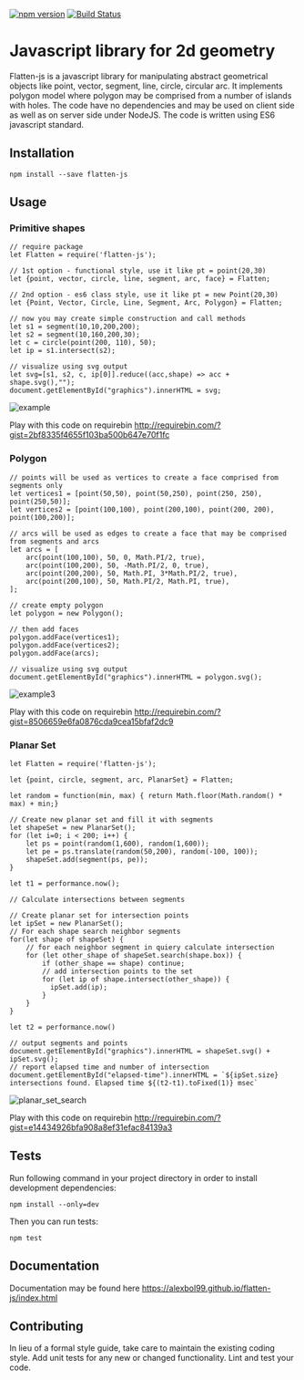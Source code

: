 [![npm version](https://badge.fury.io/js/flatten-js.svg)](https://badge.fury.io/js/flatten-js)
[![Build Status](https://travis-ci.org/alexbol99/flatten-js.svg?branch=master)](https://travis-ci.org/alexbol99/flatten-js)

# Javascript library for 2d geometry

Flatten-js is a javascript library for manipulating abstract geometrical objects like point, vector, segment, line,
circle, circular arc. It implements polygon model where polygon may be comprised from a number of islands with holes.
The code have no dependencies and may be used on client side as well as on server side under NodeJS.
The code is written using ES6 javascript standard.

## Installation

    npm install --save flatten-js

## Usage

### Primitive shapes
    // require package
    let Flatten = require('flatten-js');

    // 1st option - functional style, use it like pt = point(20,30)
    let {point, vector, circle, line, segment, arc, face} = Flatten;

    // 2nd option - es6 class style, use it like pt = new Point(20,30)
    let {Point, Vector, Circle, Line, Segment, Arc, Polygon} = Flatten;

    // now you may create simple construction and call methods
    let s1 = segment(10,10,200,200);
    let s2 = segment(10,160,200,30);
    let c = circle(point(200, 110), 50);
    let ip = s1.intersect(s2);

    // visualize using svg output
    let svg=[s1, s2, c, ip[0]].reduce((acc,shape) => acc + shape.svg(),"");
    document.getElementById("graphics").innerHTML = svg;
    
![example](https://cloud.githubusercontent.com/assets/6965440/24111445/1310ceb4-0d9f-11e7-9775-2868ec5c4f21.png)
  
Play with this code on requirebin http://requirebin.com/?gist=2bf8335f4655f103ba500b647e70f1fc

### Polygon

    // points will be used as vertices to create a face comprised from segments only
    let vertices1 = [point(50,50), point(50,250), point(250, 250), point(250,50)];
    let vertices2 = [point(100,100), point(200,100), point(200, 200), point(100,200)];

    // arcs will be used as edges to create a face that may be comprised from segments and arcs
    let arcs = [
        arc(point(100,100), 50, 0, Math.PI/2, true),
        arc(point(100,200), 50, -Math.PI/2, 0, true),
        arc(point(200,200), 50, Math.PI, 3*Math.PI/2, true),
        arc(point(200,100), 50, Math.PI/2, Math.PI, true),
    ];

    // create empty polygon
    let polygon = new Polygon();

    // then add faces
    polygon.addFace(vertices1);
    polygon.addFace(vertices2);
    polygon.addFace(arcs);

    // visualize using svg output
    document.getElementById("graphics").innerHTML = polygon.svg();

![example3](https://cloud.githubusercontent.com/assets/6965440/24312130/3c56c9da-10e8-11e7-9461-3406525e0473.png)

Play with this code on requirebin http://requirebin.com/?gist=8506659e6fa0876cda9cea15bfaf2dc9

### Planar Set

    let Flatten = require('flatten-js');

    let {point, circle, segment, arc, PlanarSet} = Flatten;

    let random = function(min, max) { return Math.floor(Math.random() * max) + min;}

    // Create new planar set and fill it with segments
    let shapeSet = new PlanarSet();
    for (let i=0; i < 200; i++) {
        let ps = point(random(1,600), random(1,600));
        let pe = ps.translate(random(50,200), random(-100, 100));
        shapeSet.add(segment(ps, pe));
    }

    let t1 = performance.now();

    // Calculate intersections between segments

    // Create planar set for intersection points
    let ipSet = new PlanarSet();
    // For each shape search neighbor segments
    for(let shape of shapeSet) {
        // for each neighbor segment in quiery calculate intersection
        for (let other_shape of shapeSet.search(shape.box)) {
            if (other_shape == shape) continue;
            // add intersection points to the set
            for (let ip of shape.intersect(other_shape)) {
              ipSet.add(ip);
            }
        }
    }

    let t2 = performance.now()

    // output segments and points
    document.getElementById("graphics").innerHTML = shapeSet.svg() + ipSet.svg();
    // report elapsed time and number of intersection
    document.getElementById("elapsed-time").innerHTML = `${ipSet.size} intersections found. Elapsed time ${(t2-t1).toFixed(1)} msec`

![planar_set_search](https://cloud.githubusercontent.com/assets/6965440/24862801/de267c6c-1e06-11e7-86de-ffaf1bb035ff.PNG)

Play with this code on requirebin http://requirebin.com/?gist=e14434926bfa908a8ef31efac84139a3

## Tests

Run following command in your project directory in order to install development dependencies:
    
    npm install --only=dev
    
Then you can run tests:
    
    npm test

## Documentation

Documentation may be found here https://alexbol99.github.io/flatten-js/index.html

## Contributing

In lieu of a formal style guide, take care to maintain the existing coding style. Add unit tests for any new or changed functionality. Lint and test your code.
